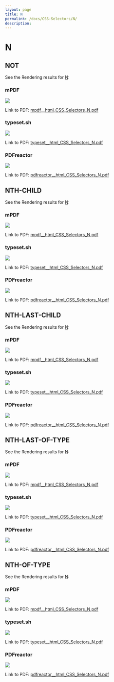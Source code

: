 ```yaml
---
layout: page
title: N
permalink: /docs/CSS-Selectors/N/
description: 
---
```


# N



## NOT

See the Rendering results for [N](/html/CSS%20Selectors/N):

### mPDF
![](mpdf__html_CSS_Selectors_N.png) 

Link to PDF: [mpdf__html_CSS_Selectors_N.pdf](mpdf__html_CSS_Selectors_N.pdf)

### typeset.sh
![](typeset__html_CSS_Selectors_N.png) 

Link to PDF: [typeset__html_CSS_Selectors_N.pdf](typeset__html_CSS_Selectors_N.pdf)

### PDFreactor
![](pdfreactor__html_CSS_Selectors_N.png) 

Link to PDF: [pdfreactor__html_CSS_Selectors_N.pdf](pdfreactor__html_CSS_Selectors_N.pdf)

## NTH-CHILD

See the Rendering results for [N](/html/CSS%20Selectors/N):

### mPDF
![](mpdf__html_CSS_Selectors_N.png) 

Link to PDF: [mpdf__html_CSS_Selectors_N.pdf](mpdf__html_CSS_Selectors_N.pdf)

### typeset.sh
![](typeset__html_CSS_Selectors_N.png) 

Link to PDF: [typeset__html_CSS_Selectors_N.pdf](typeset__html_CSS_Selectors_N.pdf)

### PDFreactor
![](pdfreactor__html_CSS_Selectors_N.png) 

Link to PDF: [pdfreactor__html_CSS_Selectors_N.pdf](pdfreactor__html_CSS_Selectors_N.pdf)

## NTH-LAST-CHILD

See the Rendering results for [N](/html/CSS%20Selectors/N):

### mPDF
![](mpdf__html_CSS_Selectors_N.png) 

Link to PDF: [mpdf__html_CSS_Selectors_N.pdf](mpdf__html_CSS_Selectors_N.pdf)

### typeset.sh
![](typeset__html_CSS_Selectors_N.png) 

Link to PDF: [typeset__html_CSS_Selectors_N.pdf](typeset__html_CSS_Selectors_N.pdf)

### PDFreactor
![](pdfreactor__html_CSS_Selectors_N.png) 

Link to PDF: [pdfreactor__html_CSS_Selectors_N.pdf](pdfreactor__html_CSS_Selectors_N.pdf)

## NTH-LAST-OF-TYPE

See the Rendering results for [N](/html/CSS%20Selectors/N):

### mPDF
![](mpdf__html_CSS_Selectors_N.png) 

Link to PDF: [mpdf__html_CSS_Selectors_N.pdf](mpdf__html_CSS_Selectors_N.pdf)

### typeset.sh
![](typeset__html_CSS_Selectors_N.png) 

Link to PDF: [typeset__html_CSS_Selectors_N.pdf](typeset__html_CSS_Selectors_N.pdf)

### PDFreactor
![](pdfreactor__html_CSS_Selectors_N.png) 

Link to PDF: [pdfreactor__html_CSS_Selectors_N.pdf](pdfreactor__html_CSS_Selectors_N.pdf)

## NTH-OF-TYPE

See the Rendering results for [N](/html/CSS%20Selectors/N):

### mPDF
![](mpdf__html_CSS_Selectors_N.png) 

Link to PDF: [mpdf__html_CSS_Selectors_N.pdf](mpdf__html_CSS_Selectors_N.pdf)

### typeset.sh
![](typeset__html_CSS_Selectors_N.png) 

Link to PDF: [typeset__html_CSS_Selectors_N.pdf](typeset__html_CSS_Selectors_N.pdf)

### PDFreactor
![](pdfreactor__html_CSS_Selectors_N.png) 

Link to PDF: [pdfreactor__html_CSS_Selectors_N.pdf](pdfreactor__html_CSS_Selectors_N.pdf)


